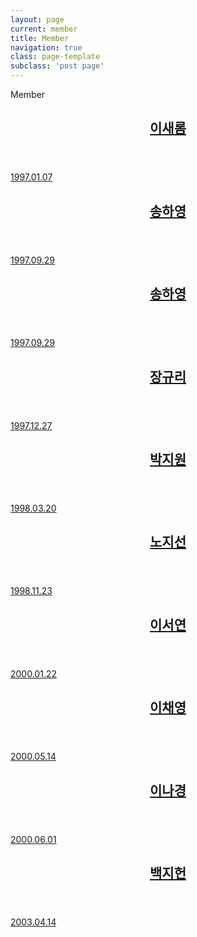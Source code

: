```yaml
---
layout: page
current: member
title: Member
navigation: true
class: page-template
subclass: 'post page'
---
```


Member
<div class = 'post-feed'>
  <article class="post-card">
    <a class="post-card-imgage-link" href="https://fromis9.kr/tag/새롬">
      <div class='post-card-image' style='background-image: url(http://fromisnine.com/wp-content/themes/fromis_9_ToDay/images/today-lee-saerom.jpg)'></div>
    </a> 
    <div class="post-card-content">
      <a class="post-card-content-link" href="https://fromis9.kr/tag/새롬">
				<header class="post-card-header">
					<h2 class="post-card-title">이새롬</h2>
				</header>
				<section class="post-card-content-link">
					<p>1997.01.07</p>
				</section>
			</a>
    </div>
  </article>

  <article class="post-card">
    <a class="post-card-imgage-link" href="https://fromis9.kr/tag/하영">
      <div class='post-card-image' style='background-image: url(http://fromisnine.com/wp-content/themes/fromis_9_ToDay/images/today-song-hayoung.jpg)'></div>
    </a> 
    <div class="post-card-content">
      <a class="post-card-content-link" href="https://fromis9.kr/tag/하영">
				<header class="post-card-header">
					<h2 class="post-card-title">송하영</h2>
				</header>
				<section class="post-card-content-link">
					<p>1997.09.29</p>
				</section>
			</a>
    </div>
  </article>

  <article class="post-card">
    <a class="post-card-imgage-link" href="https://fromis9.kr/tag/하영">
      <div class='post-card-image' style='background-image: url(http://fromisnine.com/wp-content/themes/fromis_9_ToDay/images/today-song-hayoung.jpg)'></div>
    </a> 
    <div class="post-card-content">
      <a class="post-card-content-link" href="https://fromis9.kr/tag/하영">
				<header class="post-card-header">
					<h2 class="post-card-title">송하영</h2>
				</header>
				<section class="post-card-content-link">
					<p>1997.09.29</p>
				</section>
			</a>
    </div>
  </article>

  <article class="post-card">
    <a class="post-card-imgage-link" href="https://fromis9.kr/tag/규리">
      <div class='post-card-image' style='background-image: url(https://pbs.twimg.com/media/DflHGjoVAAAc5ME.jpg)'></div>
    </a> 
    <div class="post-card-content">
      <a class="post-card-content-link" href="https://fromis9.kr/tag/규리">
				<header class="post-card-header">
					<h2 class="post-card-title">장규리</h2>
				</header>
				<section class="post-card-content-link">
					<p>1997.12.27</p>
				</section>
			</a>
    </div>
  </article>

  <article class="post-card">
    <a class="post-card-imgage-link" href="https://fromis9.kr/tag/지원">
      <div class='post-card-image' style='background-image: url(http://fromisnine.com/wp-content/themes/fromis_9_ToDay/images/today-park-jiwon.jpg)'></div>
    </a> 
    <div class="post-card-content">
      <a class="post-card-content-link" href="https://fromis9.kr/tag/지원">
				<header class="post-card-header">
					<h2 class="post-card-title">박지원</h2>
				</header>
				<section class="post-card-content-link">
					<p>1998.03.20</p>
				</section>
			</a>
    </div>
  </article>

  <article class="post-card">
    <a class="post-card-imgage-link" href="https://fromis9.kr/tag/지선">
      <div class='post-card-image' style='background-image: url(http://fromisnine.com/wp-content/themes/fromis_9_ToDay/images/today-roh-jisun.jpg)'></div>
    </a> 
    <div class="post-card-content">
      <a class="post-card-content-link" href="https://fromis9.kr/tag/지선">
				<header class="post-card-header">
					<h2 class="post-card-title">노지선</h2>
				</header>
				<section class="post-card-content-link">
					<p>1998.11.23</p>
				</section>
			</a>
    </div>
  </article>

  <article class="post-card">
    <a class="post-card-imgage-link" href="https://fromis9.kr/tag/서연">
      <div class='post-card-image' style='background-image: url(http://fromisnine.com/wp-content/themes/fromis_9_ToDay/images/today-lee-seoyeon.jpg)'></div>
    </a> 
    <div class="post-card-content">
      <a class="post-card-content-link" href="https://fromis9.kr/tag/서연">
				<header class="post-card-header">
					<h2 class="post-card-title">이서연</h2>
				</header>
				<section class="post-card-content-link">
					<p>2000.01.22</p>
				</section>
			</a>
    </div>
  </article>

  <article class="post-card">
    <a class="post-card-imgage-link" href="https://fromis9.kr/tag/채영">
      <div class='post-card-image' style='background-image: url(http://fromisnine.com/wp-content/themes/fromis_9_ToDay/images/today-lee-chaeyoung.jpg)'></div>
    </a> 
    <div class="post-card-content">
      <a class="post-card-content-link" href="https://fromis9.kr/tag/채영">
				<header class="post-card-header">
					<h2 class="post-card-title">이채영</h2>
				</header>
				<section class="post-card-content-link">
					<p>2000.05.14</p>
				</section>
			</a>
    </div>
  </article>

  <article class="post-card">
    <a class="post-card-imgage-link" href="https://fromis9.kr/tag/나경">
      <div class='post-card-image' style='background-image: url(http://fromisnine.com/wp-content/themes/fromis_9_ToDay/images/today-lee-nagyung.jpg)'></div>
    </a> 
    <div class="post-card-content">
      <a class="post-card-content-link" href="https://fromis9.kr/tag/나경">
				<header class="post-card-header">
					<h2 class="post-card-title">이나경</h2>
				</header>
				<section class="post-card-content-link">
					<p>2000.06.01</p>
				</section>
			</a>
    </div>
  </article>

  <article class="post-card">
    <a class="post-card-imgage-link" href="https://fromis9.kr/tag/지헌">
      <div class='post-card-image' style='background-image: url(http://fromisnine.com/wp-content/themes/fromis_9_ToDay/images/today-baek-jiheon.jpg)'></div>
    </a> 
    <div class="post-card-content">
      <a class="post-card-content-link" href="https://fromis9.kr/tag/지헌">
				<header class="post-card-header">
					<h2 class="post-card-title">백지헌</h2>
				</header>
				<section class="post-card-content-link">
					<p>2003.04.14</p>
				</section>
			</a>
    </div>
  </article>

</div>


